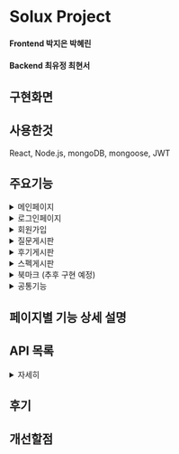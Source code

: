 # Solux Project 

#### Frontend   박지은 박혜린 
#### Backend    최유정 최현서


## 구현화면

## 사용한것
React, Node.js, mongoDB, mongoose, JWT
## 주요기능
<details>
<summary>메인페이지</summary>
    <ol>로그인한 사용자만 해당 기능을 이용할 수 있습니다.</ol>
    
</details>
<details>
<summary>로그인페이지</summary>
<div markdown="1">       
    <ol>사용자는 아이디와 패스워드를 입력하여 로그인을 요청합니다.</ol>
    <ol>서버는 DB와 해당 사용자가 존재한다면 토큰을 발급하고 로그인 요청을 승인합니다.</ol>
    <ol>로그인 성공 시 메인페이지로 이동합니다.</ol>
    
</div>
</details>
<details>
<summary>회원가입</summary>
<div markdown="1">      
    <ol> 아이디, 닉네임 중복확인 여부를 서버에 요청을 보내면 기존 사용자의 아이디, 닉네임과 중복되는지 체크합니다. </ol>
    <ol> 모든 조건을 충족한다면 가입정보와 패스워드(bcrypt 모듈을 활용하여 salt 해시 알고리즘으로 암호화된 값)를 DB에 저장합니다 </ol>
</div>
</details>
<details>
<summary>질문게시판</summary>
<div markdown="1">       
    <ol>로그인한 사용자만 글 작성이 가능합니다.</ol>
    <ol>제목과 내용을 작성하여 글쓰기 버튼을 누르면 게시글을 등록할 수 있습니다.</ol>
    <ol>누구든지 글의 제목, 작성자, 작성일, 댓글을 확인할 수 있습니다.</ol>
    <ol>댓글 작성은 로그인한 사용자에게만 보이며 댓글을 작성하여 등록할 수 있습니다. </ol>
    <ol>댓글은 최신순으로 보이며 자신이 작성한 댓글만 수정 및 삭제를 할 수 있습니다. </ol>
    <ol>해당 글의 작성자만 수정 및 삭제 버튼이 보이며 해당 기능을 이용할 수 있습니다.</ol>
<!--     <ol> 게시글 삭제 시 댓글들이 모두 지워집니다.</ol> -->
<!--     <ol>만약 로그인하지 않은 사용자가 강제로 페이지에 접속한다면 메인 페이지로 돌려보냅니다.</ol> -->
    
</div>
</details>
<details>
<summary>후기게시판</summary>
    <ol>로그인한 사용자만 글 작성이 가능합니다.</ol>
    <ol>제목과 내용을 작성하여 글쓰기 버튼을 누르면 게시글을 등록할 수 있습니다.</ol>
    <ol>해당 글의 작성자만 수정 및 삭제 버튼이 보이며 해당 기능을 이용할 수 있습니다.</ol>
    <ol>만약 로그인하지 않은 사용자가 강제로 페이지에 접속한다면 메인 페이지로 돌려보냅니다.</ol>
</details>
<details>
<summary>스펙게시판</summary>
    <ol>로그인한 사용자만 글 작성이 가능합니다.</ol>
    <ol>제목과 내용을 작성하여 글쓰기 버튼을 누르면 게시글을 등록할 수 있습니다.</ol>
    <ol>해당 글의 작성자만 수정 및 삭제 버튼이 보이며 해당 기능을 이용할 수 있습니다.</ol>
<!--     <ol>만약 로그인하지 않은 사용자가 강제로 페이지에 접속한다면 메인 페이지로 돌려보냅니다.</ol> -->
</details>
<details>
<summary>북마크 (추후 구현 예정)</summary>
<div markdown="1">       
    - 내용1
</div>
</details>
<details>
<summary>공통기능</summary>
<div markdown="1">       
    <ol>로그인이 필요한 기능은 모두 토큰을 확인하여 정상적인 사용자인지 체크합니다. (미들웨어)</ol>
    <ol>외부로 보이는 모든 정보는 XSS 공격을 대비해 sanitize-html 모듈을 활용하여 데이터를 저장하고 보여줍니다.</ol>
</div>
</details>

## 페이지별 기능 상세 설명

## API 목록
<details>
    <summary>자세히</summary>

|      |  기능  | Method |URL|request|response|
| :- | :- | :- | :- | :- | :- |
| 메인 페이지 |  화면 표시   |  GET|/||index.html|
| |접속 정보|GET|/user| |nickname|
|로그인|화면 표시|GET|/login| |login.html|
| |사용자 접속|POST|/login|{ id, password }|success \|\| empty \|\| fail|
|회원가입|화면 표시|GET|/register||register.html|
| |등록 요청|POST|/register|{ id, password, password_re, nickname }|success \|\| empty \|\| wrong_id \|\| wrong_nickname \|\| wrong_password \|\| already_id \|\| already_nickname \|\| diff_password |
| 글 작성 페이지 | 화면 표시 | GET | /new | | new.html |
| |질문게시판 글 리스트| GET | /questions | |{ postId, title, nickname, date }...|
| |질문게시판 글 조회| GET | /questions/:postId | |{ postId, title, nickname, date }...|
| |질문게시판 글 작성| GET | /list | |{ postId, title, nickname, date }...|
| |글 리스트| GET | /list | |{ postId, title, nickname, date }...|    
| | 글 작성 | POST | /new | { title, content} | success \|\| empty \|\| fail |
|  상세 페이지 |  화면 표시   | GET | /:postId | | detail.html |
| | 글 상세 정보 | GET | /list/:postId | |    {title, nickname, content, date}  |
| | 글 수정 | PUT | /list/:postId | { title, content  } | success \|\| empty \|\| fail |
| | 글 삭제 | DELETE |   /list/:postId | | success \|\| fail |
| | 댓글 목록 |  GET |  /comment/:postId  | | {nickname, comment, date}... |
| | 댓글 작성 |  POST |  /comment/:postId  | { comment } | success \|\| empty \|\| fail |
| | 댓글 수정 |  PUT | comment/:commentId | { commentId, comment } | success \|\| empty \|\| fail |
| | 댓글 삭제 | DELETE | comment/:commentId | | success \|\| fail |

</details>

## 후기

## 개선할점
